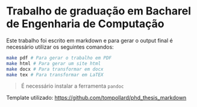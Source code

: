 # Trabalho de graduação em Bacharel de Engenharia de Computação

Este trabalho foi escrito em markdown e para gerar o output final é necessário utilizar os seguintes comandos:
```bash
make pdf # Para gerar o trabalho em PDF
make html # Para gerar um site html
make docx # Para transformar em docx
make tex # Para transformar em LaTEX
```

> É necessário instalar a ferramenta `pandoc`

Template utilizado: https://github.com/tompollard/phd_thesis_markdown
